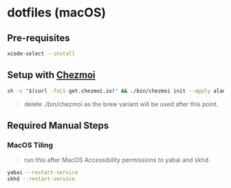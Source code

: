 # dotfiles (macOS)

## Pre-requisites

```sh
xcode-select --install
```

## Setup with [Chezmoi](https://chezmoi.io/)

```sh
sh -c "$(curl -fsLS get.chezmoi.io)" && ./bin/chezmoi init --apply alankritjoshi
```

> delete ./bin/chezmoi as the brew variant will be used after this point.


## Required Manual Steps

### MacOS Tiling

> run this after MacOS Accessibility permissions to yabai and skhd.

```sh
yabai --restart-service
skhd --restart-service
```

